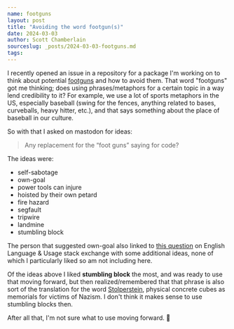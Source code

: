 ```yaml
---
name: footguns
layout: post
title: "Avoiding the word footgun(s)"
date: 2024-03-03
author: Scott Chamberlain
sourceslug: _posts/2024-03-03-footguns.md
tags:
---
```


I recently opened an issue in a repository for a package I'm working on to think about potential [footguns][fg] and how to avoid them. That word "footguns" got me thinking; does using phrases/metaphors for a certain topic in a way lend credibility to it? For example, we use a lot of sports metaphors in the US, especially baseball (swing for the fences, anything related to bases, curveballs, heavy hitter, etc.), and that says something about the place of baseball in our culture.

So with that I asked on mastodon for ideas:

> Any replacement for the “foot guns” saying for code?

The ideas were:
 
- self-sabotage
- own-goal
- power tools can injure
- hoisted by their own petard
- fire hazard
- segfault
- tripwire
- landmine
- stumbling block

The person that suggested own-goal also linked to [this question](https://english.stackexchange.com/questions/199247/is-there-a-word-analogous-to-shooting-yourself-in-the-foot) on English Language & Usage stack exchange with some additional ideas, none of which I particularly liked so am not including here.

Of the ideas above I liked __stumbling block__ the most, and was ready to use that moving forward, but then realized/remembered that that phrase is also sort of the translation for the word [Stolperstein](https://en.wikipedia.org/wiki/Stolperstein), physical concrete cubes as memorials for victims of Nazism. I don't think it makes sense to use stumbling blocks then.

After all that, I'm not sure what to use moving forward. :shrug:


[fg]: https://en.wiktionary.org/wiki/footgun
